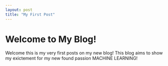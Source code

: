 ```yaml
---
layout: post
title: "My First Post"
---
```


# Welcome to My Blog!

Welcome this is my very first posts on my new blog! This blog aims to show my exictement for my new found passion MACHINE LEARNING!